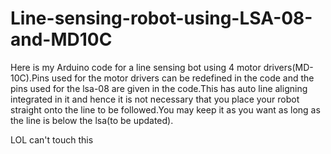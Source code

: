 # Line-sensing-robot-using-LSA-08-and-MD10C
Here is my Arduino code for a line sensing bot using 4 motor drivers(MD-10C).Pins used for the motor drivers can be redefined in the code and the pins used for the lsa-08 are given in the code.This has auto line aligning integrated in it and hence it is not necessary that you place your robot straight onto the line to be followed.You may keep it as you want as long as the line is below the lsa(to be updated).

LOL can't touch this
